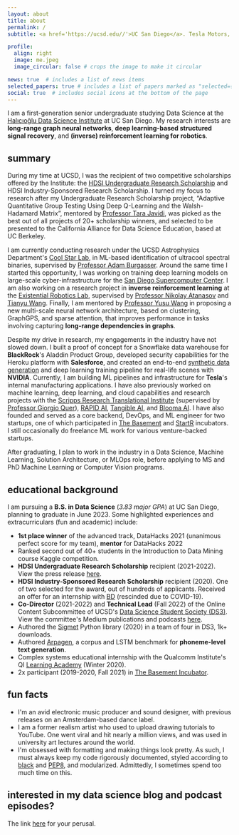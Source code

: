 ```yaml
---
layout: about
title: about
permalink: /
subtitle: <a href='https://ucsd.edu//'>UC San Diego</a>. Tesla Motors, Inc. Data Science student and ML researcher, Developer.

profile:
  align: right
  image: me.jpeg
  image_circular: false # crops the image to make it circular

news: true  # includes a list of news items
selected_papers: true # includes a list of papers marked as "selected={true}"
social: true  # includes social icons at the bottom of the page
---
```


I am a first-generation senior undergraduate studying Data Science at the [Halıcıoğlu Data Science Institute](https://datascience.ucsd.edu/) at UC San Diego. My research interests are **long-range graph neural networks**, **deep learning-based structured signal recovery**, and **(inverse) reinforcement learning for robotics**.

## summary 
During my time at UCSD, I was the recipient of two competitive scholarships offered by the Institute: the [HDSI Undergraduate Research Scholarship](https://datascience.ucsd.edu/academics/undergraduate/financial-opportunities/) and HDSI Industry-Sponsored Research Scholarship. I turned my focus to research after my Undergraduate Research Scholarship project, “Adaptive Quantitative Group Testing Using Deep Q-Learning and the Walsh-Hadamard Matrix”, mentored by [Professor Tara Javidi](https://tjavidi.eng.ucsd.edu/), was picked as the best out of all projects of 20+ scholarship winners, and selected to be presented to the California Alliance for Data Science Education, based at UC Berkeley. 

I am currently conducting research under the UCSD Astrophysics Department's [Cool Star Lab](https://www.coolstarlab.org/), in ML-based identification of ultracool spectral binaries, supervised by [Professor Adam Burgasser](https://physics.ucsd.edu/Directory/Person/398). Around the same time I started this opportunity, I was working on training deep learning models on large-scale cyber-infrastructure for the [San Diego Supercomputer Center](https://www.sdsc.edu/). I am also working on a research project in **inverse reinforcement learning** at the [Existential Robotics Lab](http://erl.ucsd.edu/), supervised by [Professor Nikolay Atanasov](https://natanaso.github.io/) and [Tianyu Wang](https://tianyudwang.github.io/). Finally, I am mentored by [Professor Yusu Wang](http://yusu.belkin-wang.org/) in proposing a new multi-scale neural network architecture, based on clustering, GraphGPS, and sparse attention, that improves performance in tasks involving capturing **long-range dependencies in graphs**.

Despite my drive in research, my engagements in the industry have not slowed down. I built a proof of concept for a Snowflake data warehouse for **BlackRock**'s Aladdin Product Group, developed security capabilities for the Heroku platform with **Salesforce**, and created an end-to-end [synthetic data generation](https://www.nvidia.com/en-us/omniverse/) and deep learning training pipeline for real-life scenes with **NVIDIA**. Currently, I am building ML pipelines and infrastructure for **Tesla**'s internal manufacturing applications. I have also previously worked on machine learning, deep learning, and cloud capabilities and research projects with the [Scripps Research Translational Institute](https://www.scripps.edu/science-and-medicine/translational-institute/) (supervised by [Professor Giorgio Quer](https://www.scripps.edu/science-and-medicine/translational-institute/about/people/giorgio-quer/)), [RAPID AI](https://www.rapidai.com/?gclid=CjwKCAiAuOieBhAIEiwAgjCvcm3jaTLXUl_A0dPveCP5vSd55GwRP67oy_LKFfPXXFM8jnGsWXhERhoCgk0QAvD_BwE), [Tangible AI](https://tangibleai.com/), and [Blooma AI](https://blooma.ai/). I have also founded and served as a core backend, DevOps, and ML engineer for two startups, one of which participated in [The Basement](https://www.ucsdbasement.com/) and [StartR](https://rady.ucsd.edu/why/centers/ciid/inspiring-innovation/startr.html) incubators. I still occasionally do freelance ML work for various venture-backed startups.

After graduating, I plan to work in the industry in a Data Science, Machine Learning, Solution Architecture, or MLOps role, before applying to MS and PhD Machine Learning or Computer Vision programs. 

## educational background
I am pursuing a **B.S. in Data Science** (*3.83 major GPA*) at UC San Diego, planning to graduate in June 2023. Some highlighted experiences and extracurriculars (fun and academic) include:
- **1st place winner** of the advanced track, DataHacks 2021 (unanimous perfect score for my team), **mentor** for DataHacks 2022
- Ranked second out of 40+ students in the Introduction to Data Mining course Kaggle competition.
- **HDSI Undergraduate Research Scholarship** recipient (2021-2022). View the press release [here](https://datascience.ucsd.edu/congratulations-2021-hdsi-scholarship-recipients/).
- **HDSI Industry-Sponsored Research Scholarship** recipient (2020). One of two selected for the award, out of hundreds of applicants. Received an offer for an internship with [BD](https://www.bd.com/en-us) (rescinded due to COVID-19). 
- **Co-Director** (2021-2022) and **Technical Lead** (Fall 2022) of the Online Content Subcommittee of UCSD's [Data Science Student Society (DS3)](https://ds3.ucsd.edu/). View the committee's Medium publications and podcasts [here](https://medium.com/ds3ucsd).
- Authored the [Sigmet](https://pypi.org/project/sigmet/) Python library (2020) in a team of four in DS3, 1k+ downloads.
- Authored [Arpagen](https://github.com/camille-004/arpagen/blob/main/LIGN%20167%20Final%20Project%20Writeup.pdf), a corpus and LSTM benchmark for **phoneme-level text generation**. 
- Complex systems educational internship with the Qualcomm Institute's QI [Learning Academy](https://www.facebook.com/qualcomminstitute/posts/the-qualcomminstitute-is-proud-to-introduce-the-qi-learning-academy-an-innovativ/10158666314159813/?locale=es_LA) (Winter 2020).
- 2x participant (2019-2020, Fall 2021) in [The Basement Incubator](https://www.ucsdbasement.com/).
<!-- - **Reinforcement learning engineer** for [IEEE](https://ieeeucsd.org/) Project Drive (prepared for F1Tenth RL robot simulator competition). -->
<!-- - Other 🏫 clubs: Producers and Remixers Organization (PRO UCSD) officer, Entrepeneurs' Club VP Internal and UI designer. -->

## fun facts
- I'm an avid electronic music producer and sound designer, with previous releases on an Amsterdam-based dance label.
- I am a former realism artist who used to upload drawing tutorials to YouTube. One went viral and hit nearly a million views, and was used in university art lectures around the world. 
- I'm obsessed with formatting and making things look pretty. As such, I must always keep my code rigorously documented, styled according to [black](https://github.com/psf/black) and [PEP8](https://peps.python.org/pep-0008/), and modularized. Admittedly, I sometimes spend too much time on this.

## interested in my data science blog and podcast episodes?
The link [here](https://medium.com/@camilledunning) for your perusal.
